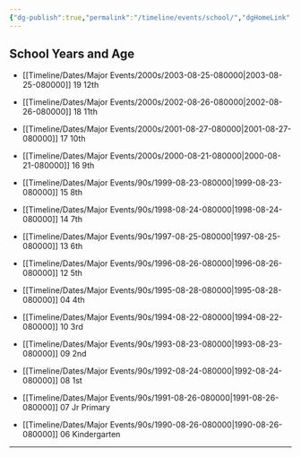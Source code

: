 ```yaml
---
{"dg-publish":true,"permalink":"/timeline/events/school/","dgHomeLink":true,"dgPassFrontmatter":false}
---
```


## School Years and Age

- [[Timeline/Dates/Major Events/2000s/2003-08-25-080000|2003-08-25-080000]]
	19
		12th
- [[Timeline/Dates/Major Events/2000s/2002-08-26-080000|2002-08-26-080000]]
	18
		11th
- [[Timeline/Dates/Major Events/2000s/2001-08-27-080000|2001-08-27-080000]]
	17
		10th
- [[Timeline/Dates/Major Events/2000s/2000-08-21-080000|2000-08-21-080000]]
	16
		9th
- [[Timeline/Dates/Major Events/90s/1999-08-23-080000|1999-08-23-080000]]
	15
		8th
- [[Timeline/Dates/Major Events/90s/1998-08-24-080000|1998-08-24-080000]]
	14
		7th
- [[Timeline/Dates/Major Events/90s/1997-08-25-080000|1997-08-25-080000]]
	13
		6th
- [[Timeline/Dates/Major Events/90s/1996-08-26-080000|1996-08-26-080000]]
	12
		5th
- [[Timeline/Dates/Major Events/90s/1995-08-28-080000|1995-08-28-080000]]
	04
		4th
- [[Timeline/Dates/Major Events/90s/1994-08-22-080000|1994-08-22-080000]]
	10
		3rd
- [[Timeline/Dates/Major Events/90s/1993-08-23-080000|1993-08-23-080000]]
	09
		2nd 
- [[Timeline/Dates/Major Events/90s/1992-08-24-080000|1992-08-24-080000]]
	08
		1st 
- [[Timeline/Dates/Major Events/90s/1991-08-26-080000|1991-08-26-080000]]
	07
		Jr Primary 
		
- [[Timeline/Dates/Major Events/90s/1990-08-26-080000|1990-08-26-080000]]
	06
		Kindergarten 

---
